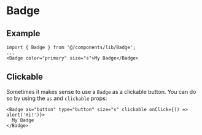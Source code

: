 # Badge

## Example

```tsx
import { Badge } from '@/components/lib/Badge';
...
<Badge color="primary" size="s">My Badge</Badge>
```

## Clickable

Sometimes it makes sense to use a `Badge` as a clickable button. You can do so by using the `as` and `clickable` props:

```tsx
<Badge as="button" type="button" size="s" clickable onClick={() => alert('Hi!')}>
  My Badge
</Badge>
```
